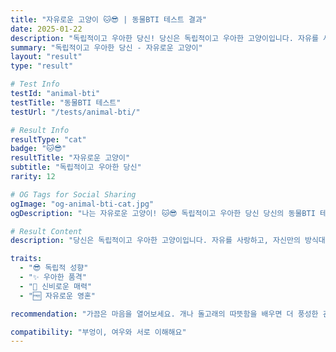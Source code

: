 ```yaml
---
title: "자유로운 고양이 🐱😎 | 동물BTI 테스트 결과"
date: 2025-01-22
description: "독립적이고 우아한 당신! 당신은 독립적이고 우아한 고양이입니다. 자유를 사랑하고, 자신만의 방식대로 살아가요. 신비로운 매력과 우아한 품격을 가지고 있으며, 필요할 때만 다가갑니다...."
summary: "독립적이고 우아한 당신 - 자유로운 고양이"
layout: "result"
type: "result"

# Test Info
testId: "animal-bti"
testTitle: "동물BTI 테스트"
testUrl: "/tests/animal-bti/"

# Result Info
resultType: "cat"
badge: "🐱😎"
resultTitle: "자유로운 고양이"
subtitle: "독립적이고 우아한 당신"
rarity: 12

# OG Tags for Social Sharing
ogImage: "og-animal-bti-cat.jpg"
ogDescription: "나는 자유로운 고양이! 🐱😎 독립적이고 우아한 당신 당신의 동물BTI 테스트 결과는?"

# Result Content
description: "당신은 독립적이고 우아한 고양이입니다. 자유를 사랑하고, 자신만의 방식대로 살아가요. 신비로운 매력과 우아한 품격을 가지고 있으며, 필요할 때만 다가갑니다."

traits:
  - "😎 독립적 성향"
  - "✨ 우아한 품격"
  - "🎨 신비로운 매력"
  - "🆓 자유로운 영혼"

recommendation: "가끔은 마음을 열어보세요. 개나 돌고래의 따뜻함을 배우면 더 풍성한 관계를 만들 수 있어요."

compatibility: "부엉이, 여우와 서로 이해해요"
---
```


